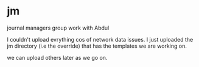 # jm
journal managers group work with Abdul

I couldn't upload evrything cos of network data issues.
I just uploaded the jm directory (i.e the override) that has the templates we are working on.

we can upload others later as we go on.